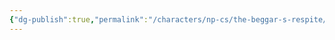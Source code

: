 ```yaml
---
{"dg-publish":true,"permalink":"/characters/np-cs/the-beggar-s-respite/flo/","created":"2024-12-13T21:54:39.418-08:00","updated":"2025-01-27T19:48:40.717-08:00"}
---
```


